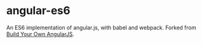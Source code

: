 # angular-es6
An ES6 implementation of angular.js, with babel and webpack.
Forked from [Build Your Own AngularJS](https://github.com/teropa/build-your-own-angularjs).
